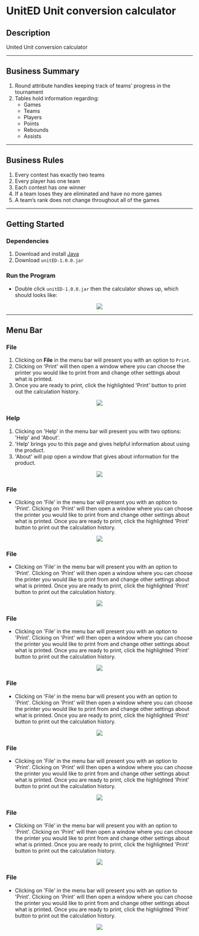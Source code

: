# UnitED Unit conversion calculator

## Description
United Unit conversion calculator

---

## Business Summary
1. Round attribute handles keeping track of teams’ progress in the tournament
2. Tables hold information regarding:
    * Games
    * Teams
    * Players
    * Points
    * Rebounds
    * Assists

---
## Business Rules
1. Every contest has exactly two teams
2. Every player has one team
3. Each contest has one winner
4. If a team loses they are eliminated and have no more games
5. A team’s rank does not change throughout all of the games
---



## Getting Started

### Dependencies
1. Download and install [Java](https://www.java.com/en/)
2. Download ```unitED-1.0.0.jar```

### Run the Program
* Double click ```unitED-1.0.0.jar``` then the calculator shows up, which should looks like:
<center>
    <img alin = "center" src="./image/unitED.png">
</center>

---
## Menu Bar

### File
1. Clicking on **File** in the menu bar will present you with an option to ```Print```.
2. Clicking on 'Print' will then open a window where you can choose the printer you would like to print from and change other settings about what is printed.
3. Once you are ready to print, click the highlighted 'Print' button to print out the calculation history.

<center>
    <img alin = "center" src="./image/print.png">
</center>

### Help
1. Clicking on 'Help' in the menu bar will present you with two options: 'Help' and 'About'. 
2. 'Help' brings you to this page and gives helpful information about using the product.
3. 'About' will pop open a window that gives about information for the product.

<center>
    <img alin = "center" src="./image/unitED.png">
</center>

### File
* Clicking on 'File' in the menu bar will present you with an option to 'Print'. Clicking on 'Print' will then open a window where you can choose the printer you would like to print from and change other settings about what is printed. Once you are ready to print, click the highlighted 'Print' button to print out the calculation history.

<center>
    <img alin = "center" src="./image/unitED.png">
</center>

### File
* Clicking on 'File' in the menu bar will present you with an option to 'Print'. Clicking on 'Print' will then open a window where you can choose the printer you would like to print from and change other settings about what is printed. Once you are ready to print, click the highlighted 'Print' button to print out the calculation history.

<center>
    <img alin = "center" src="./image/unitED.png">
</center>

### File
* Clicking on 'File' in the menu bar will present you with an option to 'Print'. Clicking on 'Print' will then open a window where you can choose the printer you would like to print from and change other settings about what is printed. Once you are ready to print, click the highlighted 'Print' button to print out the calculation history.

<center>
    <img alin = "center" src="./image/unitED.png">
</center>

### File
* Clicking on 'File' in the menu bar will present you with an option to 'Print'. Clicking on 'Print' will then open a window where you can choose the printer you would like to print from and change other settings about what is printed. Once you are ready to print, click the highlighted 'Print' button to print out the calculation history.

<center>
    <img alin = "center" src="./image/unitED.png">
</center>

### File
* Clicking on 'File' in the menu bar will present you with an option to 'Print'. Clicking on 'Print' will then open a window where you can choose the printer you would like to print from and change other settings about what is printed. Once you are ready to print, click the highlighted 'Print' button to print out the calculation history.

<center>
    <img alin = "center" src="./image/unitED.png">
</center>

### File
* Clicking on 'File' in the menu bar will present you with an option to 'Print'. Clicking on 'Print' will then open a window where you can choose the printer you would like to print from and change other settings about what is printed. Once you are ready to print, click the highlighted 'Print' button to print out the calculation history.

<center>
    <img alin = "center" src="./image/unitED.png">
</center>

### File
* Clicking on 'File' in the menu bar will present you with an option to 'Print'. Clicking on 'Print' will then open a window where you can choose the printer you would like to print from and change other settings about what is printed. Once you are ready to print, click the highlighted 'Print' button to print out the calculation history.

<center>
    <img alin = "center" src="./image/unitED.png">
</center>